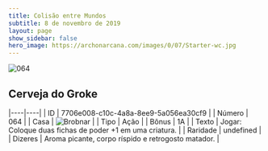```yaml
---
title: Colisão entre Mundos
subtitle: 8 de novembro de 2019
layout: page
show_sidebar: false
hero_image: https://archonarcana.com/images/0/07/Starter-wc.jpg
---
```


![064](https://cdn.keyforgegame.com/media/card_front/pt/452_064_G6FHRF89HMC9_pt.png)

## Cerveja do Groke

|----|----|
| ID | 7706e008-c10c-4a8a-8ee9-5a056ea30cf9 |
| Número | 064 |
| Casa | ![Brobnar](https://archonarcana.com/images/thumb/e/e0/Brobnar.png/22px-Brobnar.png "Brobnar") |
| Tipo | Ação |
| Bônus | 1A |
| Texto | Jogar: Coloque duas fichas de poder +1 em uma criatura. |
| Raridade | undefined |
| Dizeres | Aroma picante, corpo ríspido e retrogosto matador. |